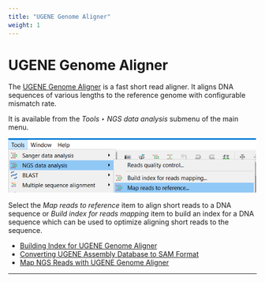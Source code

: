 ```yaml
---
title: "UGENE Genome Aligner"
weight: 1
---
```



# UGENE Genome Aligner

The [UGENE Genome Aligner](http://ugene.unipro.ru/benchmarks/UGENE_Genome_Aligner_SPO_2011.pdf) is a fast short read aligner. It aligns DNA sequences of various lengths to the reference genome with configurable mismatch rate.

It is available from the _Tools ‣ NGS data analysis_ submenu of the main menu.


![](/images/65930888/82608135.png)

Select the _Map reads to reference_ item to align short reads to a DNA sequence or _Build index_ _for reads mapping_ item to build an index for a DNA sequence which can be used to optimize aligning short reads to the sequence.

*   [Building Index for UGENE Genome Aligner](building-index-for-ugene-genome-aligner.md)
*   [Converting UGENE Assembly Database to SAM Format](converting-ugene-assembly-database-to-sam-format.md)
*   [Map NGS Reads with UGENE Genome Aligner](map-ngs-reads-with-ugene-genome-aligner.md)



---------------------------------------------------------------------------------------------------------------------------------------------------------------------------------------------------------------------------------------------------------------------------------------------------------------------------------------

